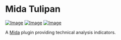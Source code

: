 # Mida Tulipan
[![Image](https://img.shields.io/npm/v/@reiryoku/mida-tulipan)](https://www.npmjs.com/package/@reiryoku/mida-plugin-template)
[![Image](https://img.shields.io/npm/l/@reiryoku/mida-tulipan)](LICENSE)
[![Image](https://img.shields.io/discord/780532638846287904?label=community)](https://discord.gg/cKyWTUsr3q)
<br>

A [Mida](https://github.com/Reiryoku-Technologies/Mida) plugin providing technical analysis indicators.

